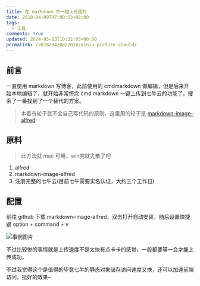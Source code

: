 ```yaml
---
title: 在 markdown 中一键上传图片
date: 2018-04-09T07:00:53+08:00
tags:
  - 工具
comments: true
updated: 2024-05-13T10:32:03+08:00
permalink: /2018/04/08/2018/qiniu-picture-clould/
---
```


## 前言

一直使用 markdown 写博客，此前使用的 cmdmarkdown 做编辑，但是后来开始本地编辑了，就开始非常怀念 cmd markdown 一键上传到七牛云的功能了，搜索了一番找到了一个替代的方案。

> 本着有轮子就不会自己写代码的原则，这里用的轮子是 [markdown-image-alfred](https://github.com/kaito-kidd/markdown-image-alfred)

## 原料

> 此方法就 mac 可用，win党就先散了吧

1. alfred
2. markdown-image-alfred
3. 注册完整的七牛云(目前七牛需要实名认证，大约三个工作日)

## 配置

前往 github 下载 markdown-image-alfred，双击打开自动安装，随后设置快捷键 option + command + v

![事例图片](http://p6uufz131.bkt.clouddn.com/1523199742.png?imageMogr2/thumbnail/!70p)

不过比较惨的事情就是上传速度不是太快有点卡卡的感觉，一般都要等一会才能上传成功。

不过我觉得这个是值得的毕竟七牛的静态对象储存访问速度又快，还可以加速前端访问，挺好的效果~


